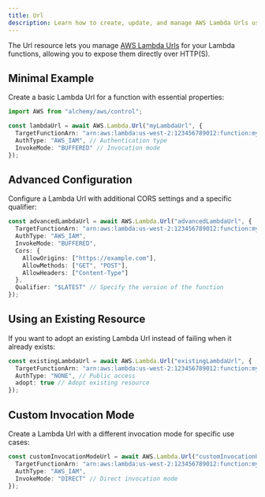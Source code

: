 ```yaml
---
title: Url
description: Learn how to create, update, and manage AWS Lambda Urls using Alchemy Cloud Control.
---
```



The Url resource lets you manage [AWS Lambda Urls](https://docs.aws.amazon.com/lambda/latest/userguide/) for your Lambda functions, allowing you to expose them directly over HTTP(S).

## Minimal Example

Create a basic Lambda Url for a function with essential properties:

```ts
import AWS from "alchemy/aws/control";

const lambdaUrl = await AWS.Lambda.Url("myLambdaUrl", {
  TargetFunctionArn: "arn:aws:lambda:us-west-2:123456789012:function:myLambdaFunction",
  AuthType: "AWS_IAM", // Authentication type
  InvokeMode: "BUFFERED" // Invocation mode
});
```

## Advanced Configuration

Configure a Lambda Url with additional CORS settings and a specific qualifier:

```ts
const advancedLambdaUrl = await AWS.Lambda.Url("advancedLambdaUrl", {
  TargetFunctionArn: "arn:aws:lambda:us-west-2:123456789012:function:myLambdaFunction",
  AuthType: "AWS_IAM",
  InvokeMode: "BUFFERED",
  Cors: {
    AllowOrigins: ["https://example.com"],
    AllowMethods: ["GET", "POST"],
    AllowHeaders: ["Content-Type"]
  },
  Qualifier: "$LATEST" // Specify the version of the function
});
```

## Using an Existing Resource

If you want to adopt an existing Lambda Url instead of failing when it already exists:

```ts
const existingLambdaUrl = await AWS.Lambda.Url("existingLambdaUrl", {
  TargetFunctionArn: "arn:aws:lambda:us-west-2:123456789012:function:myExistingLambdaFunction",
  AuthType: "NONE", // Public access
  adopt: true // Adopt existing resource
});
```

## Custom Invocation Mode

Create a Lambda Url with a different invocation mode for specific use cases:

```ts
const customInvocationModeUrl = await AWS.Lambda.Url("customInvocationUrl", {
  TargetFunctionArn: "arn:aws:lambda:us-west-2:123456789012:function:myCustomLambdaFunction",
  AuthType: "AWS_IAM",
  InvokeMode: "DIRECT" // Direct invocation mode
});
```
